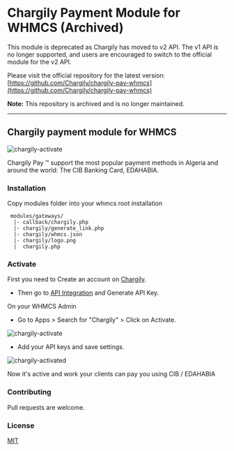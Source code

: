 # Chargily Payment Module for WHMCS (Archived)

This module is deprecated as Chargily has moved to v2 API. The v1 API is no longer supported, and users are encouraged to switch to the official module for the v2 API.

Please visit the official repository for the latest version: [https://github.com/Chargily/chargily-pay-whmcs](https://github.com/Chargily/chargily-pay-whmcs)

**Note:** This repository is archived and is no longer maintained.

--------------

## Chargily payment module for WHMCS

![chargily-activate](https://github.com/n4ss1m/chargily-whmcs/assets/1750845/6511657e-82df-4177-ae1c-7ddaf35ce45b)


Chargily Pay ™ support the most popular payment methods in Algeria and around the world: The CIB Banking Card, EDAHABIA.

### Installation

Copy modules folder into your whmcs root installation

```
 modules/gateways/
  |- callback/chargily.php
  |- chargily/generate_link.php
  |- chargily/whmcs.json
  |- chargily/logo.png
  |  chargily.php
```


### Activate

First you need to Create an account on <a target='_BLANC' href='https://pay.chargily.com/register'>Chargily</a>.
- Then go to <a href='https://pay.chargily.com/secure/admin/epay-api'>API Integration</a> and Generate API Key.

On your WHMCS Admin

-  Go to Apps > Search for "Chargily" > Click on Activate.

![chargily-activate](https://github.com/n4ss1m/chargily-whmcs/assets/1750845/86b07dc7-2a38-4fec-8aab-585dda72d3d4)


- Add your API keys and save settings.

![chargily-activated](https://github.com/n4ss1m/chargily-whmcs/assets/1750845/649d8dcb-c641-4b67-97e0-3527a65a3cc6)

Now it's active and work your clients can pay you using CIB / EDAHABIA




### Contributing

Pull requests are welcome.


### License

[MIT](https://choosealicense.com/licenses/mit/)
